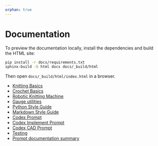 ```yaml
---
orphan: true
---
```


# Documentation

To preview the documentation locally, install the dependencies and build the HTML site:

```bash
pip install -r docs/requirements.txt
sphinx-build -b html docs docs/_build/html
```

Then open `docs/_build/html/index.html` in a browser.

- [Knitting Basics](knitting-basics.md)
- [Crochet Basics](crochet-basics.md)
- [Robotic Knitting Machine](robotic-knitting-machine.md)
- [Gauge utilities](gauge.md)
- [Python Style Guide](styleguides/python.md)
- [Markdown Style Guide](styleguides/markdown.md)
- [Codex Prompt](prompts/codex/automation.md)
- [Codex Implement Prompt](prompts/codex/implement.md)
- [Codex CAD Prompt](prompts/codex/cad.md)
- [Testing](testing.md)
- [Prompt documentation summary](prompt-docs-summary.md)
